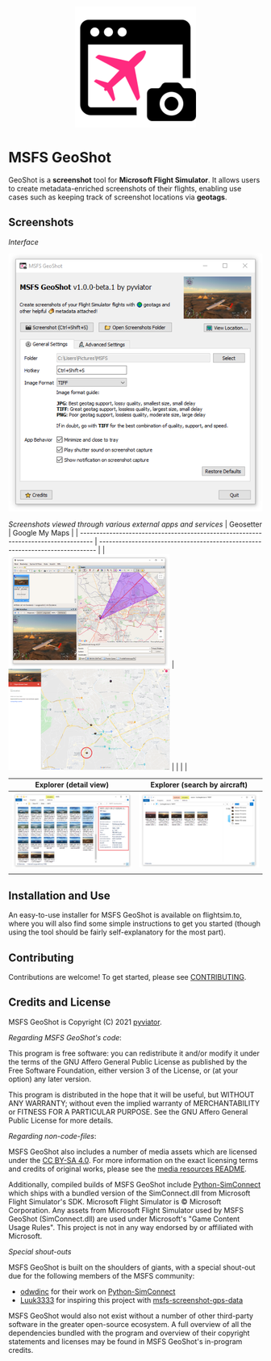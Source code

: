 <p align="center"><img height=240 src="./assets/logo.png"></img></p>

# MSFS GeoShot

GeoShot is a **screenshot** tool for **Microsoft Flight Simulator**. It allows users to create metadata-enriched screenshots of their flights, enabling use cases such as keeping track of screenshot locations via **geotags**.

## Screenshots

*Interface*

![](assets/interface.png)

*Screenshots viewed through various external apps and services*
| Geosetter                                                                          | Google My Maps                                                                         |
| ---------------------------------------------------------------------------------- | ----------------------------------------------------------------------------- |
| <a href="./assets/geosetter.png"><img width=320 src="./assets/geosetter.png"/></a> | <a href="./assets/gmaps.png"><img width=320 src="./assets/gmaps.png"/><a> |
|                                                                                    |                                                                               |


| Explorer (detail view)                                                                           | Explorer (search by aircraft)                                                                  |
| ------------------------------------------------------------------------------------------------ | ---------------------------------------------------------------------------------------------- |
| <a href="./assets/explorer_details.png"><img width=320 src="./assets/explorer_details.png"/></a> | <a href="./assets/explorer_search.png"><img width=320 src="./assets/explorer_search.png"/></a> |
|                                                                                                  |                                                                                                |


## Installation and Use

An easy-to-use installer for MSFS GeoShot is available on flightsim.to, where you will also find some simple instructions to get you started (though using the tool should be fairly self-explanatory for the most part).

## Contributing

Contributions are welcome! To get started, please see [CONTRIBUTING](./CONTRIBUTING.md).


## Credits and License

MSFS GeoShot is Copyright (C) 2021 [pyviator](https://github.com/pyviator/).

*Regarding MSFS GeoShot's code*:

This program is free software: you can redistribute it and/or modify it under the terms of the GNU Affero General Public License as published by the Free Software Foundation, either version 3 of the License, or (at your option) any later version.

This program is distributed in the hope that it will be useful, but WITHOUT ANY WARRANTY; without even the implied warranty of MERCHANTABILITY or FITNESS FOR A PARTICULAR PURPOSE. See the GNU Affero General Public License for more details.

*Regarding non-code-files*:

MSFS GeoShot also includes a number of media assets which are licensed under the [CC BY-SA 4.0](https://creativecommons.org/licenses/by-sa/4.0/legalcode). For more information on the exact licensing terms and credits of original works, please see the [media resources README](msfs_geoshot/_resources/README.md).

Additionally, compiled builds of MSFS GeoShot include [Python-SimConnect](https://github.com/odwdinc/Python-SimConnect/) which ships with a bundled version of the SimConnect.dll from Microsoft Flight Simulator's SDK. Microsoft Flight Simulator is © Microsoft Corporation. Any assets from Microsoft Flight Simulator used by MSFS GeoShot (SimConnect.dll) are used under Microsoft's "Game Content Usage Rules". This project is not in any way endorsed by or affiliated with Microsoft.

*Special shout-outs*

MSFS GeoShot is built on the shoulders of giants, with a special shout-out due for the following members of the MSFS community:

*   [odwdinc](https://github.com/odwdinc) for their work on [Python-SimConnect](https://github.com/odwdinc/Python-SimConnect)
*   [Luuk3333](https://github.com/Luuk3333/msfs-screenshot-gps-data) for inspiring this project with [msfs-screenshot-gps-data](https://github.com/Luuk3333/msfs-screenshot-gps-data)

MSFS GeoShot would also not exist without a number of other third-party software in the greater open-source ecosystem. A full overview of all the  dependencies bundled with the program and overview of their copyright statements and licenses may be found in MSFS GeoShot's in-program credits.
